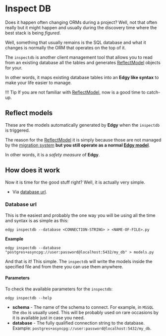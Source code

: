 # Inspect DB

Does it happen often changing ORMs during a project? Well, not that often really but it might
happen and usually during the discovery time where the best stack is being *figured*.

Well, something that usually remains is the SQL database and what it changes is normally the ORM
that operates on the top of it.

The `inspectdb` is another client management tool that allows you to read from an existing database
all the tables and generates [ReflectModel](./reflection/reflection.md) objects for your.

In other words, it maps existing database tables into an **Edgy like syntax** to make your life
easier to manage.

!!! Tip
    If you are not familiar with [ReflectModel](./reflection/reflection.md), now is a good time to catch-up.

## Reflect models

These are the models automatically generated by **Edgy** when the `inspectdb` is triggered.

The reason for the [ReflectModel](./reflection/reflection.md) it is simply because those are not managed by
the [migration system](./migrations/migrations.md) **but you still operate as a normal [Edgy model](./models.md)**.

In other words, it is a *safety measure* of **Edgy**.

## How does it work

Now it is time for the good stuff right? Well, it is actually very simple.

* Via [database url](#database-url).

### Database url

This is the easiest and probably the one way you will be using all the time and syntax is as simple as this:

```shell
edgy inspectdb --database <CONNECTION-STRING> > <NAME-OF-FILE>.py
```

**Example**

```shell
edgy inspectdb --database "postgres+asyncpg://user:password@localhost:5432/my_db" > models.py
```

And that is it! This simple. The `inspectdb` will write the models inside the specified file and
from there you can use them anywhere.

#### Parameters

To check the available parameters for the `inspectdb`:

```shell
edgy inspectdb --help
```

* **schema** - The name of the schema to connect. For example, in `MSSQL` the `dbo` is usually used.
This will be probably used on rare occasions by it is available just in case you need.
* **database** - The fully qualified connection string to the database. Example:
`postgres+asyncpg://user:password@localhost:5432/my_db`.
